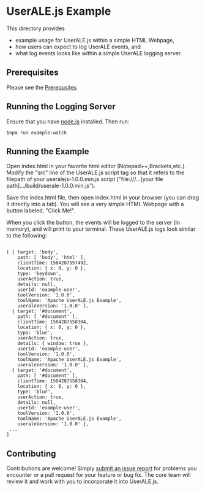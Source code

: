 # UserALE.js Example

This directory provides 
 * example usage for UserALE.js within a simple HTML Webpage,
 * how users can expect to log UserALE events, and
 * what log events looks like within a simple UserALE logging server.

## Prerequisites

Please see the [Prerequsites](https://github.com/apache/incubator-flagon-useralejs#prerequsites)

## Running the Logging Server

Ensure that you have [node.js](https://nodejs.org/) installed. Then run:

```
$npm run example:watch
```

## Running the Example

Open index.html in your favorite html editor (Notepad++,Brackets,etc.). Modify the "src" line of the UserALE.js script tag so that it 
refers to the filepath of your useralejs-1.0.0.min.js script ("file:///...[your file path].../build/userale-1.0.0.min.js").

Save the index.html file, then open index.html in your browser (you can drag it directly into a tab). You will see a very simple HTML Webpage with a button labeled, "Click Me!".

When you click the button, the events will be logged to the server (in memory), and will print to your terminal. These UserALE.js logs look similar to the following:

```

[ { target: 'body',
    path: [ 'body', 'html' ],
    clientTime: 1504287557492,
    location: { x: 0, y: 0 },
    type: 'keydown',
    userAction: true,
    details: null,
    userId: 'example-user',
    toolVersion: '1.0.0',
    toolName: 'Apache UserALE.js Example',
    useraleVersion: '1.0.0' },
  { target: '#document',
    path: [ '#document' ],
    clientTime: 1504287558304,
    location: { x: 0, y: 0 },
    type: 'blur',
    userAction: true,
    details: { window: true },
    userId: 'example-user',
    toolVersion: '1.0.0',
    toolName: 'Apache UserALE.js Example',
    useraleVersion: '1.0.0' },
  { target: '#document',
    path: [ '#document' ],
    clientTime: 1504287558304,
    location: { x: 0, y: 0 },
    type: 'blur',
    userAction: true,
    details: null,
    userId: 'example-user',
    toolVersion: '1.0.0',
    toolName: 'Apache UserALE.js Example',
    useraleVersion: '1.0.0' },
 ...
]

```

## Contributing

Contributions are welcome!  Simply [submit an issue report](https://issues.apache.org/jira/browse/FLAGON) for problems you encounter or a pull request for your feature or bug fix.  The core team will review it and work with you to incorporate it into UserALE.js.